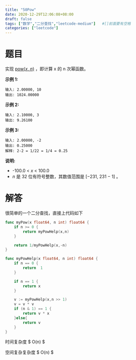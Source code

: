```yaml
---
title: "50Pow"
date: 2020-12-29T12:06:08+08:00
draft: false
tags: ["数学","二分查找","leetcode-medium"]   #[]前面要有空格
categories: ["leetcode"]
---
```


# 题目

实现 [pow(*x*, *n*)](https://www.cplusplus.com/reference/valarray/pow/) ，即计算 x 的 n 次幂函数。

**示例 1:**

```
输入: 2.00000, 10
输出: 1024.00000
```

**示例 2:**

```
输入: 2.10000, 3
输出: 9.26100
```

**示例 3:**

```
输入: 2.00000, -2
输出: 0.25000
解释: 2-2 = 1/22 = 1/4 = 0.25
```

**说明:**

- -100.0 < *x* < 100.0
- *n* 是 32 位有符号整数，其数值范围是 [−231, 231 − 1] 。

# 解答

很简单的一个二分查找，直接上代码如下

```go
func myPow(x float64, n int) float64 {
	if n >= 0 {
		return myPowHelp(x,n)
	}

	return 1/myPowHelp(x,-n)
}

func myPowHelp(x float64, n int) float64 {
	if n == 0 {
		return  1
	}

	if n == 1 {
		return x
	}

	v := myPowHelp(x,n >> 1)
	v = v * v
	if (n & 1) == 1 {
		return v * x
	}else{
		return v
	}
}
```

时间复杂度 $ O(n) $

空间复杂复杂度 $ O(n) $